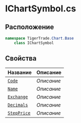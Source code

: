 
# IChartSymbol.cs
## Расположение
```csharp
namespace TigerTrade.Chart.Base  
    class IChartSymbol
```

## Свойства
| Название | Описание |
| --- | --- |
| [`Code`](./Свойства/Code.md) | *Описание* |
| [`Name`](./Свойства/Name.md) | *Описание* |
| [`Exchange`](./Свойства/Exchange.md) | *Описание* |
| [`Decimals`](./Свойства/Decimals.md) | *Описание* |
| [`StepPrice`](./Свойства/StepPrice.md) | *Описание* |

